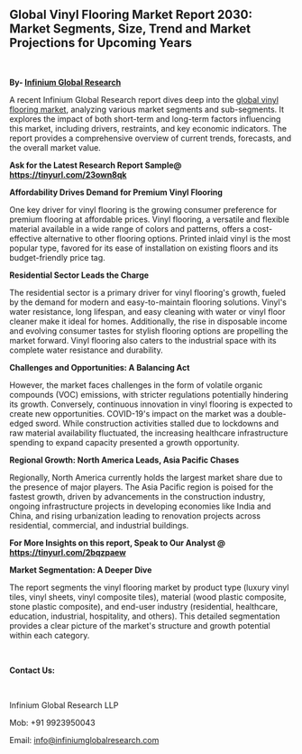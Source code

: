 <h2><strong>Global Vinyl Flooring Market Report 2030: Market Segments, Size, Trend and Market Projections for Upcoming Years</strong></h2>
<p>&nbsp;</p>
<p><strong>By- </strong><a href="https://www.infiniumglobalresearch.com"><strong>Infinium Global Research</strong></a></p>
<p>A recent Infinium Global Research report dives deep into the <a href="https://www.infiniumglobalresearch.com/reports/global-vinyl-flooring-market">global vinyl flooring market</a>, analyzing various market segments and sub-segments. It explores the impact of both short-term and long-term factors influencing this market, including drivers, restraints, and key economic indicators. The report provides a comprehensive overview of current trends, forecasts, and the overall market value.</p>
<p><strong>Ask for the Latest Research Report Sample@ </strong><a href="https://tinyurl.com/23own8qk"><strong>https://tinyurl.com/23own8qk</strong></a></p>
<p><strong>Affordability Drives Demand for Premium Vinyl Flooring</strong></p>
<p>One key driver for vinyl flooring is the growing consumer preference for premium flooring at affordable prices. Vinyl flooring, a versatile and flexible material available in a wide range of colors and patterns, offers a cost-effective alternative to other flooring options. Printed inlaid vinyl is the most popular type, favored for its ease of installation on existing floors and its budget-friendly price tag.</p>
<p><strong>Residential Sector Leads the Charge</strong></p>
<p>The residential sector is a primary driver for vinyl flooring's growth, fueled by the demand for modern and easy-to-maintain flooring solutions. Vinyl's water resistance, long lifespan, and easy cleaning with water or vinyl floor cleaner make it ideal for homes. Additionally, the rise in disposable income and evolving consumer tastes for stylish flooring options are propelling the market forward. Vinyl flooring also caters to the industrial space with its complete water resistance and durability.</p>
<p><strong>Challenges and Opportunities: A Balancing Act</strong></p>
<p>However, the market faces challenges in the form of volatile organic compounds (VOC) emissions, with stricter regulations potentially hindering its growth. Conversely, continuous innovation in vinyl flooring is expected to create new opportunities. COVID-19's impact on the market was a double-edged sword. While construction activities stalled due to lockdowns and raw material availability fluctuated, the increasing healthcare infrastructure spending to expand capacity presented a growth opportunity.</p>
<p><strong>Regional Growth: North America Leads, Asia Pacific Chases</strong></p>
<p>Regionally, North America currently holds the largest market share due to the presence of major players. The Asia Pacific region is poised for the fastest growth, driven by advancements in the construction industry, ongoing infrastructure projects in developing economies like India and China, and rising urbanization leading to renovation projects across residential, commercial, and industrial buildings.</p>
<p><strong>For More Insights on this report, Speak to Our Analyst @ </strong><a href="https://tinyurl.com/2bqzpaew"><strong>https://tinyurl.com/2bqzpaew</strong></a></p>
<p><strong>Market Segmentation: A Deeper Dive</strong></p>
<p>The report segments the vinyl flooring market by product type (luxury vinyl tiles, vinyl sheets, vinyl composite tiles), material (wood plastic composite, stone plastic composite), and end-user industry (residential, healthcare, education, industrial, hospitality, and others). This detailed segmentation provides a clear picture of the market's structure and growth potential within each category.</p>
<p>&nbsp;</p>
<p><strong>Contact Us:</strong></p>
<p>&nbsp;</p>
<p>Infinium Global Research LLP</p>
<p>Mob: +91 9923950043</p>
<p>Email: <a href="mailto:info@infiniumglobalresearch.com">info@infiniumglobalresearch.com</a></p>